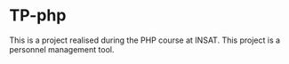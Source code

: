 # TP-php
This is a project realised during the PHP course at INSAT.
This project is a personnel management tool.
